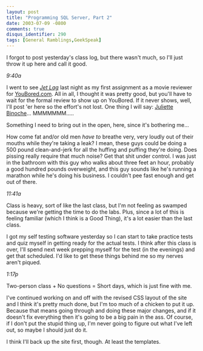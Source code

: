 ```yaml
---
layout: post
title: "Programming SQL Server, Part 2"
date: 2003-07-09 -0800
comments: true
disqus_identifier: 290
tags: [General Ramblings,GeekSpeak]
---
```

I forgot to post yesterday's class log, but there wasn't much, so I'll
just throw it up here and call it good.
 
 *9:40a*
 
 I went to see [*Jet Lag*](http://us.imdb.com/Title?0293116) last night
as my first assignment as a movie reviewer for
[YouBored.com](http://www.youbored.com). All in all, I thought it was
pretty good, but you'll have to wait for the formal review to show up on
YouBored. If it never shows, well, I'll post 'er here so the effort's
not lost. One thing I will say: [Juliette
Binoche](http://us.imdb.com/Name?Binoche,%20Juliette)... MMMMMMM.....
 
 Something I need to bring out in the open, here, since it's bothering
me...
 
 How come fat and/or old men *have to* breathe very, very loudly out of
their mouths while they're taking a leak? I mean, these guys could be
doing a 500 pound clean-and-jerk for all the huffing and puffing they're
doing. Does pissing really require that much noise? Get that shit under
control. I was just in the bathroom with this guy who walks about three
feet an hour, probably a good hundred pounds overweight, and this guy
sounds like he's running a marathon while he's doing his business. I
couldn't pee fast enough and get out of there.
 
 *11:41a*
 
 Class is heavy, sort of like the last class, but I'm not feeling as
swamped because we're getting the time to do the labs. Plus, since a lot
of this is feeling familiar (which I think is a Good Thing), it's a lot
easier than the last class.
 
 I got my self testing software yesterday so I can start to take
practice tests and quiz myself in getting ready for the actual tests. I
think after this class is over, I'll spend next week prepping myself for
the test (in the evenings) and get that scheduled. I'd like to get these
things behind me so my nerves aren't piqued.
 
 *1:17p*
 
 Two-person class + No questions = Short days, which is just fine with
me.
 
 I've continued working on and off with the revised CSS layout of the
site and I think it's pretty much done, but I'm too much of a chicken to
put it up. Because that means going through and doing these major
changes, and if it doesn't fix everything then it's going to be a big
pain in the ass. Of course, if I don't put the stupid thing up, I'm
never going to figure out what I've left out, so maybe I should just do
it.
 
 I think I'll back up the site first, though. At least the templates.
